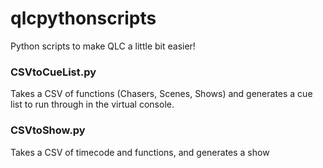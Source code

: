 # qlcpythonscripts
Python scripts to make QLC a little bit easier!

### CSVtoCueList.py
Takes a CSV of functions (Chasers, Scenes, Shows) and generates a cue list to run through in the virtual console.

### CSVtoShow.py
Takes a CSV of timecode and functions, and generates a show